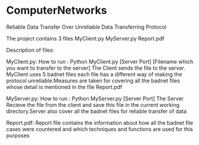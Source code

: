 # ComputerNetworks
Reliable Data Transfer Over Unreliable Data Transferring Protocol


The project contains 3 files 
MyClient.py
MyServer.py
Report.pdf


Description of files:

MyClient.py:
How to run : Python MyClient.py [Server Port] [Filename which you want to transfer to the server]
The Client sends the file to the server. MyClient uses 5 badnet files each file has a different way of making the protocol unreliable.Measures are taken for covering all the badnet files whose detail is mentioned in the file Report.pdf

MyServer.py:
How to run : Python MyServer.py [Server Port]
The Server Recieve the file from the client and save this file in the current working directory.Server also cover all the badnet files for reliable transfer of data

Report.pdf:
Report file contains the information about how all the badnet file cases were countered and which techniques and functions are used for this purposes


